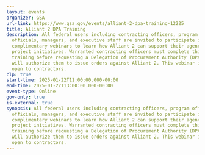 ```yaml
---
layout: events
organizer: GSA
url-link: https://www.gsa.gov/events/alliant-2-dpa-training-12225
title: Alliant 2 DPA Training
description: All federal users including contracting officers, program office
  officials, managers, and executive staff are invited to participate in these
  complimentary webinars to learn how Alliant 2 can support their agency IT
  project initiatives. Warranted contracting officers must complete this
  training before requesting a Delegation of Procurement Authority (DPA), which
  will authorize them to issue orders against Alliant 2. This webinar is not
  open to contractors.
clp: true
start-time: 2025-01-22T11:00:00.000-00:00
end-time: 2025-01-22T13:00:00.000-00:00
event-type: Online
gov-only: true
is-external: true
synopsis: All federal users including contracting officers, program office
  officials, managers, and executive staff are invited to participate in these
  complimentary webinars to learn how Alliant 2 can support their agency IT
  project initiatives. Warranted contracting officers must complete this
  training before requesting a Delegation of Procurement Authority (DPA), which
  will authorize them to issue orders against Alliant 2. This webinar is not
  open to contractors.
---
```

